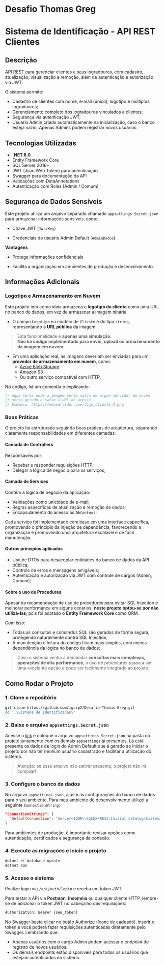 # Desafio Thomas Greg
# Sistema de Identificação - API REST Clientes

## Descrição

API REST para gerenciar clientes e seus logradouros, com cadastro, atualização, visualização e remoção, além de autenticação e autorização via JWT.

O sistema permite:

- Cadastro de clientes com nome, e-mail (único), logotipo e múltiplos logradouros;
- Gerenciamento completo dos logradouros vinculados a clientes;
- Segurança via autenticação JWT;
- Usuário Admin criado automaticamente na inicialização, caso o banco esteja vazio. Apenas Admins podem registrar novos usuários.

## Tecnologias Utilizadas

- **.NET 8.0**
- Entity Framework Core
- SQL Server 2016+
- JWT (Json Web Token) para autenticação
- Swagger para documentação da API
- Validações com DataAnnotations
- Autenticação com Roles (Admin / Comum)

##  Segurança de Dados Sensíveis

Este projeto utiliza um arquivo separado chamado `appsettings.Secret.json` para armazenar informações sensíveis, como:

- Chave JWT (`Jwt:Key`)

- Credenciais do usuário Admin Default (`AdminDados`)

**Vantagens**

- Protege informações confidenciais

- Facilita a organização em ambientes de produção e desenvolvimento

## Informações Adicionais

### Logotipo e Armazenamento em Nuvem

Este projeto tem como ideia armazena o **logotipo do cliente** como uma URL no banco de dados, em vez de armazenar a imagem binária. 

- O campo `Logotipo` no modelo de `Cliente` é do tipo `string`, representando a **URL pública** da imagem.
> Esta funcionalidade é **apenas uma simulação**.  
> **Não há código implementado para envio, upload ou armazenamento da imagem em nuvem**.
- Em uma aplicação real, as imagens deveriam ser enviadas para um **provedor de armazenamento em nuvem**, como:
  - [Azure Blob Storage](https://azure.microsoft.com/pt-br/products/storage/blobs/)
  - [Amazon S3](https://aws.amazon.com/pt/s3/)
  - Ou outro serviço compatível com HTTP.

No código, há um comentário explicando:

```csharp
// Aqui seria onde a imagem seria salva em algum servidor em nuvem,
// seria gerado e salvo a URL de acesso
// Exemplo: https://meuservidor.com/logo_cliente_X.png
```

### Boas Práticas

O projeto foi estruturado seguindo boas práticas de arquitetura, separando claramente responsabilidades em diferentes camadas:

#### Camada de Controllers

Responsáveis por:

- Receber e responder requisições HTTP;
- Delegar a lógica de negócio para os serviços;

#### Camada de Services

Contém a lógica de negócio da aplicação:

- Validações como unicidade de e-mail;
- Regras específicas de atualização e remoção de dados;
- Encapsulamento do acesso ao `DbContext`;

Cada serviço foi implementado com base em uma interface específica, promovendo o princípio da injeção de dependência, favorecendo a organização e promovendo uma arquitetura escalável e de fácil manutenção.

#### Outros princípios aplicados

- Uso de DTOs para desacoplar entidades do banco de dados da API pública;
- Controle de erros e mensagens amigáveis;
- Autenticação e autorização via JWT com controle de cargos (Admin, Comum);


#### Sobre o uso de Procedures

Apesar da recomendação de uso de procedures para evitar SQL Injection e melhorar performance em alguns cenários, **neste projeto optou-se por não utilizá-las**, pois foi adotado o **Entity Framework Core** como ORM.

Com isso:

- Todas as consultas e comandos SQL são gerados de forma segura, protegendo naturalmente contra SQL Injection;
- A manutenção e leitura do código ficam mais simples, com menos dependência da lógica no banco de dados;
 
> Caso o sistema venha a demandar **consultas mais complexas, operações de alta performance**, o uso de procedures passa a ser uma excelente opção e pode ser facilmente integrado ao projeto.

## Como Rodar o Projeto

### 1. Clone o repositório

```bash
git clone https://github.com/igorp2/Desafio-Thomas-Greg.git
cd '.\Sistema de Identificacao\'
```

### 2. Baixe o arquivo `appsettings.Secret.json`

Acesse o [link](https://drive.google.com/file/d/1Mn1RB9P-NBkEz2Yv3nXnUV9ftDVgpkqi/view?usp=sharing) e coloque o arquivo `appsettings.Secret.json` na pasta do projeto juntamente com os demais `appsettings` já presentes. Lá está presente os dados de login do Admin Default que é gerado ao iniciar o projeto por não ter nenhum usuário cadastrado e facilitar a utilização do sistema.

>Atenção: se esse arquivo não estiver presente, o projeto não irá compilar!

### 3. Configure o banco de dados

No arquivo `appsettings.json`, ajuste as configurações do banco de dados para o seu ambiente. Para meu ambiente de desenvolvimento utilizei a seguinte `ConnectionString`:

```json
"ConnectionStrings": {
  "DefaultConnection": "Server=IGOR\\SQLEXPRESS;Initial Catalog=SistemaIdentificacao;Trusted_Connection=True;TrustServerCertificate=True;MultipleActiveResultSets=true;"
}
```

Para ambientes de produção, é importante revisar opções como autenticação, certificados e segurança da conexão.

### 4. Execute as migrações e inicie o projeto

```bash
dotnet ef database update
dotnet run
```

### 5. Acesse o sistema


Realize login via `/api/auth/login` e receba um token JWT.

Para testar a API via **Postman**, **Insomnia** ou qualquer cliente HTTP, lembre-se de adicionar o token JWT no cabeçalho das requisições:

```bash
Authorization: Bearer {seu_token}
```
No Swagger basta clicar no botão Authorize (ícone de cadeado), inserir o token e você poderá fazer requisições autenticadas diretamente pelo Swagger. Lembrando que:

- Apenas usuários com o cargo Admin podem acessar o endpoint de registro de novos usuários.
- Os demais endpoints estão disponíveis para todos os usuários que estejam autenticados no sistema.
